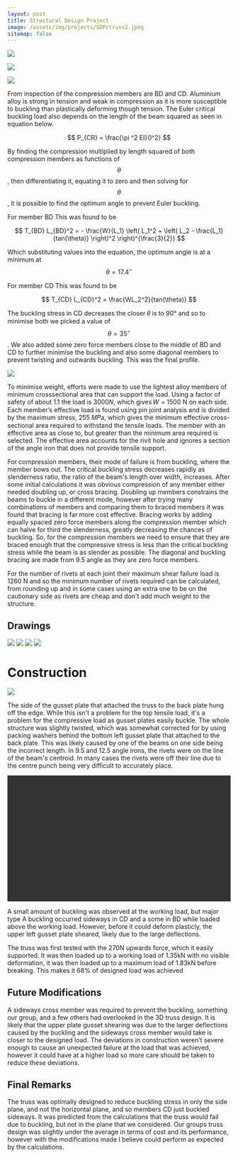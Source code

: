 ```yaml
---
layout: post
title: Structural Design Project
image: /assets/img/projects/SDP/truss2.jpeg
sitemap: false
---
```


<!--more-->


![](/assets/img/projects/SDP/problem.png)

![](/assets/img/projects/SDP/study.png)

![](/assets/img/projects/SDP/rough.png)

From inspection of the compression members are BD and CD. Aluminium alloy is strong in tension and weak in compression as it is more susceptible to buckling than plastically deforming though tension. The Euler critical buckling load also depends on the length of the beam squared as seen in equation below.

$$
P_{CR} = \frac{\pi ^2 EI}{l^2}
$$

By finding the compression multiplied by length squared of both compression members as functions of $$ \theta $$, then differentiating it, equating it to zero and then solving for $$ \theta $$, it is possible to find the optimum angle to prevent Euler buckling.

For member BD This was found to be 

$$
T_{BD} L_{BD}^2 = - \frac{W}{L_1} \left( L_1^2 + \left( L_2 - \frac{L_1}{tan(\theta)} \right)^2 \right)^{\frac{3}{2}}
$$

Which substituting values into the equation, the optimum angle is at a minimum at $$ \theta = 17.4^\circ $$

For member CD This was found to be 

$$
T_{CD} L_{CD}^2 = \frac{WL_2^2}{tan(\theta)}
$$

The buckling stress in CD decreases the closer 𝜃 is to 90° and so to minimise both we picked a value of $$ \theta = 35^\circ $$. We also added some zero force members close to the middle of BD and CD to further minimise the buckling and also some diagonal members to prevent twisting and outwards buckling. This was the final profile.

![](/assets/img/projects/SDP/isometric.png)

To minimise weight, efforts were made to use the lightest alloy members of minimum crosssectional area that can support the load. Using a factor of safety of about 1.1 the load is 3000𝑁, which gives 𝑊 = 1500 N on each side. Each member’s effective load is found using pin joint analysis and is divided by the maximum stress, 255 𝑀𝑃𝑎, which gives the minimum effective cross-sectional area required to withstand the tensile loads. The member with an effective area as close to, but greater than the minimum area required is selected. The effective area accounts for the rivit hole and ignores a section of the angle iron that does not provide tensile support.

For compression members, their mode of failure is from buckling, where the member bows out. The critical buckling stress decreases rapidly as slenderness ratio, the ratio of the beam's length over width, increases. After some initial calculations it was obvious compression of any member either needed doubling up, or cross bracing. Doubling up members constrains the beams to buckle in a different mode, however after trying many combinations of members and comparing them to braced members it was found that bracing is far more cost effective. Bracing works by adding equally spaced zero force members along the compression member which can halve for third the slenderness, greatly decreasing the chances of buckling. So, for the compression members we need to ensure that they are braced enough that the compressive stress is less than the critical buckling stress while the beam is as slender as possible. The diagonal and buckling bracing are made from 9.5 angle as they are zero force members.

For the number of rivets at each joint their maximum shear failure load is 1260 N and so the minimum number of rivets required can be calculated, from rounding up and in some cases using an extra one to be on the cautionary side as rivets are cheap and don't add much weight to the structure.

## Drawings

![](/assets/img/projects/SDP/drawing.png)
![](/assets/img/projects/SDP/drawing2.png)
![](/assets/img/projects/SDP/drawing3.png)
![](/assets/img/projects/SDP/drawing4.png)

# Construction

![](/assets/img/projects/SDP/truss1.jpeg)

The side of the gusset plate that attached the truss to the back plate hung off the edge. While this isn't a problem for the top tensile load, it's a problem for the compressive load as gusset plates easily buckle.
The whole structure was slightly twisted, which was somewhat corrected for by using packing washers behind the bottom left gusset plate that attached to the back plate. This was likely caused by one of the beams on one side being the incorrect length.
In 9.5 and 12.5 angle irons, the rivets were on the line of the beam's centroid. In many cases the rivets were off their line due to the centre punch being very difficult to accurately place. 

<div style="max-width: 100%; position: relative; padding-bottom: 56.25%; height: 0; overflow: hidden;">
  <video width="640" height="480" controls="">
      <source src="/assets/img/projects/SDP/testing.mp4" type="video/mp4">
    Your browser does not support the video tag.
  </video>
</div>

A small amount of buckling was observed at the working load, but major type A buckling occurred sideways in CD and a some in BD while loaded above the working load. However, before it could deform plasticly, the upper left gusset plate sheared, likely due to the large deflections.

The truss was first tested with the 270N upwards force, which it easily supported. It was then loaded up to a working load of 1.35kN with no visible deformation, it was then loaded up to a maximum load of 1.83kN before breaking. This makes it 68% of designed load was achieved

## Future Modifications

A sideways cross member was required to prevent the buckling, something our group, and a few others had overlooked in the 3D truss design. It is likely that the upper plate gusset shearing was due to the larger deflections caused by the buckling and the sideways cross member would take is closer to the designed load. The deviations in construction weren’t severe enough to cause an unexpected failure at the load that was achieved, however it could have at a higher load so more care should be taken to reduce these deviations.

## Final Remarks

The truss was optimally designed to reduce buckling stress in only the side plane, and not the horizontal plane, and so members CD just buckled sideways. It was predicted from the calculations that the truss would fail due to buckling, but not in the plane that we considered. Our groups truss design was slightly under the average in terms of cost and its performance, however with the modifications made I believe could perform as expected by the calculations.